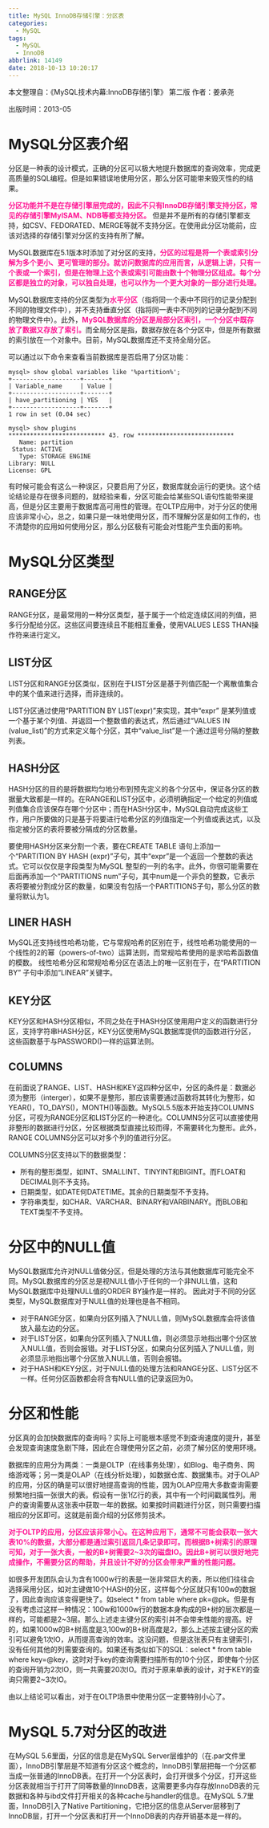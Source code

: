 ```yaml
---
title: MySQL InnoDB存储引擎：分区表
categories:
  - MySQL
tags:
  - MySQL
  - InnoDB
abbrlink: 14149
date: 2018-10-13 10:20:17
---
```


本文整理自：《MySQL技术内幕:InnoDB存储引擎》 第二版 作者：姜承尧

出版时间：2013-05

<!-- more -->
# MySQL分区表介绍
分区是一种表的设计模式，正确的分区可以极大地提升数据库的查询效率，完成更高质量的SQL编程。但是如果错误地使用分区，那么分区可能带来毁灭性的的结果。

<font color=DeepPink>**分区功能并不是在存储引擎层完成的，因此不只有InnoDB存储引擎支持分区，常见的存储引擎MyISAM、NDB等都支持分区。**</font> 但是并不是所有的存储引擎都支持，如CSV、FEDORATED、MERGE等就不支持分区。在使用此分区功能前，应该对选择的存储引擎对分区的支持有所了解。

MySQL数据库在5.1版本时添加了对分区的支持，<font color=DeepPink>**分区的过程是将一个表或索引分解为多个更小、更可管理的部分。就访问数据库的应用而言，从逻辑上讲，只有一个表或一个索引，但是在物理上这个表或索引可能由数十个物理分区组成。每个分区都是独立的对象，可以独自处理，也可以作为一个更大对象的一部分进行处理。**</font>

MySQL数据库支持的分区类型为<font color=DeepPink>**水平分区**</font>（指将同一个表中不同行的记录分配到不同的物理文件中），并不支持垂直分区（指将同一表中不同列的记录分配到不同的物理文件中）。此外，<font color=DeepPink>**MySQL数据库的分区是局部分区索引，一个分区中既存放了数据又存放了索引。**</font>而全局分区是指，数据存放在各个分区中，但是所有数据的索引放在一个对象中。目前，MySQL数据库还不支持全局分区。

可以通过以下命令来查看当前数据库是否启用了分区功能：
```
mysql> show global variables like '%partition%';
+-------------------+-------+
| Variable_name     | Value |
+-------------------+-------+
| have_partitioning | YES   |
+-------------------+-------+
1 row in set (0.04 sec)
 
mysql> show plugins
*************************** 43. row ***************************
   Name: partition
 Status: ACTIVE
   Type: STORAGE ENGINE
Library: NULL
License: GPL
```
有时候可能会有这么一种误区，只要启用了分区，数据库就会运行的更快。这个结论结论是存在很多问题的，就经验来看，分区可能会给某些SQL语句性能带来提高，但是分区主要用于数据库高可用性的管理。在OLTP应用中，对于分区的使用应该非常小心，总之，如果只是一味地使用分区，而不理解分区是如何工作的，也不清楚你的应用如何使用分区，那么分区极有可能会对性能产生负面的影响。

# MySQL分区类型
## RANGE分区
RANGE分区，是最常用的一种分区类型，基于属于一个给定连续区间的列值，把多行分配给分区。这些区间要连续且不能相互重叠，使用VALUES LESS THAN操作符来进行定义。
## LIST分区
LIST分区和RANGE分区类似，区别在于LIST分区是基于列值匹配一个离散值集合中的某个值来进行选择，而非连续的。

LIST分区通过使用“PARTITION BY LIST(expr)”来实现，其中“expr” 是某列值或一个基于某个列值、并返回一个整数值的表达式，然后通过“VALUES IN (value_list)”的方式来定义每个分区，其中“value_list”是一个通过逗号分隔的整数列表。
## HASH分区
HASH分区的目的是将数据均匀地分布到预先定义的各个分区中，保证各分区的数据量大致都是一样的。在RANGE和LIST分区中，必须明确指定一个给定的列值或列值集合应该保存在哪个分区中；而在HASH分区中，MySQL自动完成这些工作，用户所要做的只是基于将要进行哈希分区的列值指定一个列值或表达式，以及指定被分区的表将要被分隔成的分区数量。

要使用HASH分区来分割一个表，要在CREATE TABLE 语句上添加一个“PARTITION BY HASH (expr)”子句，其中“expr”是一个返回一个整数的表达式。它可以仅仅是字段类型为MySQL 整型的一列的名字。此外，你很可能需要在后面再添加一个“PARTITIONS num”子句，其中num是一个非负的整数，它表示表将要被分割成分区的数量，如果没有包括一个PARTITIONS子句，那么分区的数量将默认为1。
## LINER HASH
MySQL还支持线性哈希功能，它与常规哈希的区别在于，线性哈希功能使用的一个线性的2的幂（powers-of-two）运算法则，而常规哈希使用的是求哈希函数值的模数。
线性哈希分区和常规哈希分区在语法上的唯一区别在于，在“PARTITION BY” 子句中添加“LINEAR”关键字。
## KEY分区
KEY分区和HASH分区相似，不同之处在于HASH分区使用用户定义的函数进行分区，支持字符串HASH分区，KEY分区使用MySQL数据库提供的函数进行分区，这些函数基于与PASSWORD()一样的运算法则。
## COLUMNS
在前面说了RANGE、LIST、HASH和KEY这四种分区中，分区的条件是：数据必须为整形（interger），如果不是整形，那应该需要通过函数将其转化为整形，如YEAR()，TO_DAYS()，MONTH()等函数。MySQL5.5版本开始支持COLUMNS分区，可视为RANGE分区和LIST分区的一种进化。COLUMNS分区可以直接使用非整形的数据进行分区，分区根据类型直接比较而得，不需要转化为整形。此外，RANGE COLUMNS分区可以对多个列的值进行分区。

COLUMNS分区支持以下的数据类型：
* 所有的整形类型，如INT、SMALLINT、TINYINT和BIGINT。而FLOAT和DECIMAL则不予支持。
* 日期类型，如DATE何DATETIME。其余的日期类型不予支持。
* 字符串类型，如CHAR、VARCHAR、BINARY和VARBINARY。而BLOB和TEXT类型不予支持。

# 分区中的NULL值
MySQL数据库允许对NULL值做分区，但是处理的方法与其他数据库可能完全不同。MySQL数据库的分区总是视NULL值小于任何的一个非NULL值，这和MySQL数据库中处理NULL值的ORDER BY操作是一样的。 因此对于不同的分区类型，MySQL数据库对于NULL值的处理也是各不相同。

* 对于RANGE分区，如果向分区列插入了NULL值，则MySQL数据库会将该值放入最左边的分区。
* 对于LIST分区，如果向分区列插入了NULL值，则必须显示地指出哪个分区放入NULL值，否则会报错。对于LIST分区，如果向分区列插入了NULL值，则必须显示地指出哪个分区放入NULL值，否则会报错。
* 对于HASH和KEY分区，对于NULL值的处理方法和RANGE分区、LIST分区不一样。任何分区函数都会将含有NULL值的记录返回为0。

# 分区和性能
分区真的会加快数据库的查询吗？实际上可能根本感觉不到查询速度的提升，甚至会发现查询速度急剧下降，因此在合理使用分区之前，必须了解分区的使用环境。

数据库的应用分为两类：一类是OLTP（在线事务处理），如Blog、电子商务、网络游戏等；另一类是OLAP（在线分析处理），如数据仓库、数据集市。对于OLAP的应用，分区的确是可以很好地提高查询的性能，因为OLAP应用大多数查询需要频繁地扫描一张很大的表。假设有一张1亿行的表，其中有一个时间戳属性列。用户的查询需要从这张表中获取一年的数据。如果按时间戳进行分区，则只需要扫描相应的分区即可。这就是前面介绍的分区修剪技术。

<font color=DeepPink>**对于OLTP的应用，分区应该非常小心。在这种应用下，通常不可能会获取一张大表10%的数据，大部分都是通过索引返回几条记录即可。而根据B+树索引的原理可知，对于一张大表，一般的B+树需要2~3次的磁盘IO。因此B+树可以很好地完成操作，不需要分区的帮助，并且设计不好的分区会带来严重的性能问题。**</font>

如很多开发团队会认为含有1000w行的表是一张非常巨大的表，所以他们往往会选择采用分区，如对主键做10个HASH的分区，这样每个分区就只有100w的数据了，因此查询应该变得更快了。如select * from table where pk=@pk。但是有没有考虑过这样一种情况：100w和1000w行的数据本身构成的B+树的层次都是一样的，可能都是2\~3层。那么上述走主键分区的索引并不会带来性能的提高。好的，如果1000w的B+树高度是3,100w的B+树高度是2，那么上述按主键分区的索引可以避免1次IO，从而提高查询的效率。这没问题，但是这张表只有主键索引，没有任何其他的列需要查询的。如果还有类似如下的SQL：select * from table where key=@key，这时对于key的查询需要扫描所有的10个分区，即使每个分区的查询开销为2次IO，则一共需要20次IO。而对于原来单表的设计，对于KEY的查询只需要2~3次IO。

由以上结论可以看出，对于在OLTP场景中使用分区一定要特别小心了。

# MySQL 5.7对分区的改进
在MySQL 5.6里面，分区的信息是在MySQL Server层维护的（在.par文件里面），InnoDB引擎层是不知道有分区这个概念的，InnoDB引擎层把每一个分区都当成一张普通的InnoDB表。在打开一个分区表时，会打开很多个分区，打开这些分区表就相当于打开了同等数量的InnoDB表，这需要更多内存存放InnoDB表的元数据和各种与ibd文件打开相关的各种cache与handler的信息。在MySQL 5.7里面，InnoDB引入了Native Partitioning，它把分区的信息从Server层移到了InnoDB层，打开一个分区表和打开一个InnoDB表的内存开销基本是一样的。

